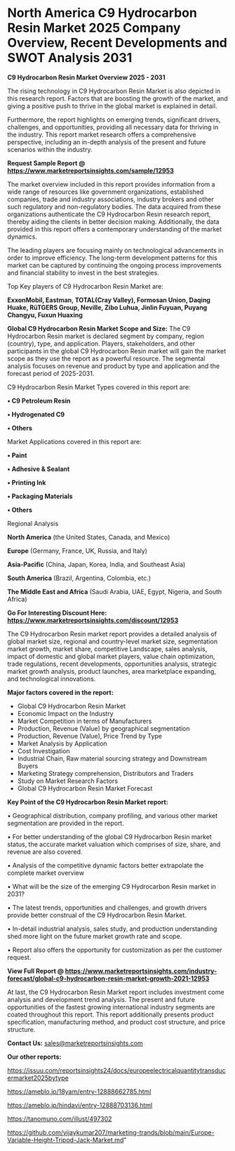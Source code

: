  # North America C9 Hydrocarbon Resin Market 2025 Company Overview, Recent Developments and SWOT Analysis 2031

<Strong> C9 Hydrocarbon Resin Market Overview 2025 - 2031</strong>

The rising technology in C9 Hydrocarbon Resin Market is also depicted in this research report. Factors that are boosting the growth of the market, and giving a positive push to thrive in the global market is explained in detail.

Furthermore, the report highlights on emerging trends, significant drivers, challenges, and opportunities, providing all necessary data for thriving in the industry. This report market research offers a comprehensive perspective, including an in-depth analysis of the present and future scenarios within the industry.

<strong>Request Sample Report @ <a href=https://www.marketreportsinsights.com/sample/12953>https://www.marketreportsinsights.com/sample/12953</a></strong>

The market overview included in this report provides information from a wide range of resources like government organizations, established companies, trade and industry associations, industry brokers and other such regulatory and non-regulatory bodies. The data acquired from these organizations authenticate the C9 Hydrocarbon Resin research report, thereby aiding the clients in better decision making. Additionally, the data provided in this report offers a contemporary understanding of the market dynamics.

The leading players are focusing mainly on technological advancements in order to improve efficiency. The long-term development patterns for this market can be captured by continuing the ongoing process improvements and financial stability to invest in the best strategies.

Top Key players of C9 Hydrocarbon Resin Market are:

<strong>ExxonMobil, Eastman, TOTAL(Cray Valley), Formosan Union, Daqing Huake, RüTGERS Group, Neville, Zibo Luhua, Jinlin Fuyuan, Puyang Changyu, Fuxun Huaxing</strong>

<strong><b>Global C9 Hydrocarbon Resin Market Scope and Size:</b></strong>
The C9 Hydrocarbon Resin market is declared segment by company, region (country), type, and application. Players, stakeholders, and other participants in the global C9 Hydrocarbon Resin market will gain the market scope as they use the report as a powerful resource. The segmental analysis focuses on revenue and product by type and application and the forecast period of 2025-2031.

C9 Hydrocarbon Resin Market Types covered in this report are:

<strong>• C9 Petroleum Resin

• Hydrogenated C9

• Others</strong>

Market Applications covered in this report are:

<strong>• Paint

• Adhesive & Sealant

• Printing Ink

• Packaging Materials

• Others</strong> 

Regional Analysis

<strong>North America</strong> (the United States, Canada, and Mexico)

<strong>Europe</strong> (Germany, France, UK, Russia, and Italy)

<strong>Asia-Pacific</strong> (China, Japan, Korea, India, and Southeast Asia)

<strong>South America</strong> (Brazil, Argentina, Colombia, etc.)

<strong>The Middle East and Africa</strong> (Saudi Arabia, UAE, Egypt, Nigeria, and South Africa)

<strong>Go For Interesting Discount Here: <a href=https://www.marketreportsinsights.com/discount/12953>https://www.marketreportsinsights.com/discount/12953</a></strong>

The C9 Hydrocarbon Resin market report provides a detailed analysis of global market size, regional and country-level market size, segmentation market growth, market share, competitive Landscape, sales analysis, impact of domestic and global market players, value chain optimization, trade regulations, recent developments, opportunities analysis, strategic market growth analysis, product launches, area marketplace expanding, and technological innovations.

<strong><b>Major factors covered in the report:</b></strong>
<ul>
  <li>Global C9 Hydrocarbon Resin Market </li>
  <li>Economic Impact on the Industry</li>
  <li>Market Competition in terms of Manufacturers</li>
  <li>Production, Revenue (Value) by geographical segmentation</li>
  <li>Production, Revenue (Value), Price Trend by Type</li>
  <li>Market Analysis by Application</li>
  <li>Cost Investigation</li>
  <li>Industrial Chain, Raw material sourcing strategy and Downstream Buyers</li>
  <li>Marketing Strategy comprehension, Distributors and Traders</li>
  <li>Study on Market Research Factors</li>
  <li>Global C9 Hydrocarbon Resin Market Forecast</li>
</ul>

<strong><b>Key Point of the C9 Hydrocarbon Resin Market report:</b></strong>

• Geographical distribution, company profiling, and various other market segmentation are provided in the report.

• For better understanding of the global C9 Hydrocarbon Resin market status, the accurate market valuation which comprises of size, share, and revenue are also covered.

• Analysis of the competitive dynamic factors better extrapolate the complete market overview

• What will be the size of the emerging C9 Hydrocarbon Resin market in 2031?

• The latest trends, opportunities and challenges, and growth drivers provide better construal of the C9 Hydrocarbon Resin Market.

• In-detail industrial analysis, sales study, and production understanding shed more light on the future market growth rate and scope.

• Report also offers the opportunity for customization as per the customer request.

<strong><b>View Full Report @ <a href=https://www.marketreportsinsights.com/industry-forecast/global-c9-hydrocarbon-resin-market-growth-2021-12953>https://www.marketreportsinsights.com/industry-forecast/global-c9-hydrocarbon-resin-market-growth-2021-12953</a></b></strong>


At last, the C9 Hydrocarbon Resin Market report includes investment come analysis and development trend analysis. The present and future opportunities of the fastest growing international industry segments are coated throughout this report. This report additionally presents product specification, manufacturing method, and product cost structure, and price structure.

<strong>Contact Us:</strong>
sales@marketreportsinsights.com

<strong>Our other reports:</strong>

<a href=https://issuu.com/reportsinsights24/docs/europeelectricalquantitytransducermarket2025bytype>https://issuu.com/reportsinsights24/docs/europeelectricalquantitytransducermarket2025bytype</a>

<a href=https://ameblo.jp/18yam/entry-12888662785.html>https://ameblo.jp/18yam/entry-12888662785.html</a>

<a href=https://ameblo.jp/hindavi/entry-12888703136.html>https://ameblo.jp/hindavi/entry-12888703136.html</a>

<a href=https://tanomuno.com/illust/497302>https://tanomuno.com/illust/497302</a>

<a href=https://github.com/vijaykumar207/marketing-trands/blob/main/Europe-Variable-Height-Tripod-Jack-Market.md>https://github.com/vijaykumar207/marketing-trands/blob/main/Europe-Variable-Height-Tripod-Jack-Market.md</a>"
